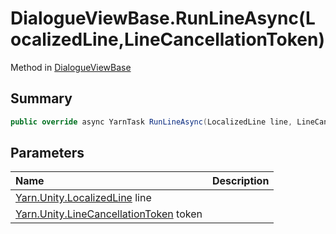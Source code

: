 # DialogueViewBase.RunLineAsync(LocalizedLine,LineCancellationToken)

Method in [DialogueViewBase](/docs/api/csharp/yarn.unity.dialogueviewbase.md)

## Summary



```csharp
public override async YarnTask RunLineAsync(LocalizedLine line, LineCancellationToken token)
```

## Parameters

|Name|Description|
|:---|:---|
|[Yarn.Unity.LocalizedLine](/docs/api/csharp/yarn.unity.localizedline.md) line||
|[Yarn.Unity.LineCancellationToken](/docs/api/csharp/yarn.unity.linecancellationtoken.md) token||

